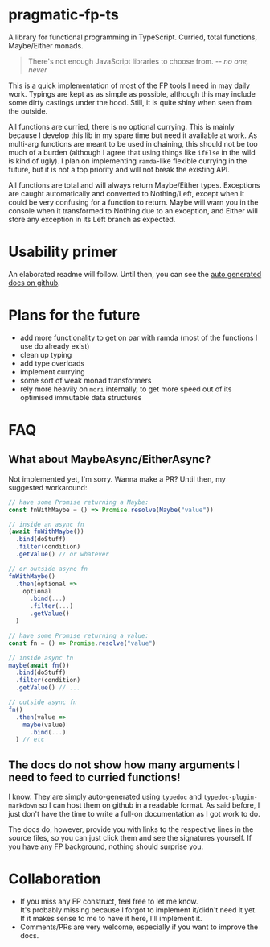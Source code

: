 # pragmatic-fp-ts

A library for functional programming in TypeScript. Curried, total
functions, Maybe/Either monads.

> There's not enough JavaScript libraries to choose from.
> -- <cite>no one, never</cite>

This is a quick implementation of most of the FP tools I need in may
daily work. Typings are kept as as simple as possible, although this
may include some dirty castings under the hood. Still, it is quite
shiny when seen from the outside.

All functions are curried, there is no optional currying. This is
mainly because I develop this lib in my spare time but need it
available at work. As multi-arg functions are meant to be used in
chaining, this should not be too much of a burden (although I agree that using things like `ifElse` in the wild is kind of ugly). I plan on
implementing `ramda`-like flexible currying in the future, but it is
not a top priority and will not break the existing API.

All functions are total and will always return Maybe/Either
types. Exceptions are caught automatically and converted to
Nothing/Left, except when it could be very confusing for a function to
return. Maybe will warn you in the console when it transformed to
Nothing due to an exception, and Either will store any exception in
its Left branch as expected.

# Usability primer

An elaborated readme will follow. Until then, you can see the
[auto generated docs on github](https://github.com/hermann-p/pragmatic-fp-ts/blob/master/docs/globals.md).

# Plans for the future

- add more functionality to get on par with ramda (most of the
  functions I use do already exist)
- clean up typing
- add type overloads
- implement currying
- some sort of weak monad transformers
- rely more heavily on `mori` internally, to get more speed out of its
  optimised immutable data structures

# FAQ

## What about MaybeAsync/EitherAsync?

Not implemented yet, I'm sorry. Wanna make a PR? Until then, my suggested workaround:

``` javascript
// have some Promise returning a Maybe:
const fnWithMaybe = () => Promise.resolve(Maybe("value"))

// inside an async fn
(await fnWithMaybe())
  .bind(doStuff)
  .filter(condition)
  .getValue() // or whatever

// or outside async fn
fnWithMaybe()
  .then(optional => 
    optional
      .bind(...)
      .filter(...)
      .getValue()
  )

// have some Promise returning a value:
const fn = () => Promise.resolve("value")

// inside async fn
maybe(await fn())
  .bind(doStuff)
  .filter(condition)
  .getValue() // ...

// outside async fn
fn()
  .then(value => 
    maybe(value)
      .bind(...)
  ) // etc
```

## The docs do not show how many arguments I need to feed to curried functions!

I know. They are simply auto-generated using `typedoc` and
`typedoc-plugin-markdown` so I can host them on github in a readable format. As said before, I just don't have the time to write a full-on documentation as I got work to do.

The docs do, however, provide you with links to the respective lines in the source files, so you can just click them and see the signatures yourself. If you have any FP background, nothing should surprise you.

# Collaboration

- If you miss any FP construct, feel free to let me know.  
  It's probably missing because I forgot to implement it/didn't need
  it yet. If it makes sense to me to have it here, I'll implement it.
- Comments/PRs are very welcome, especially if you want to improve the docs.
